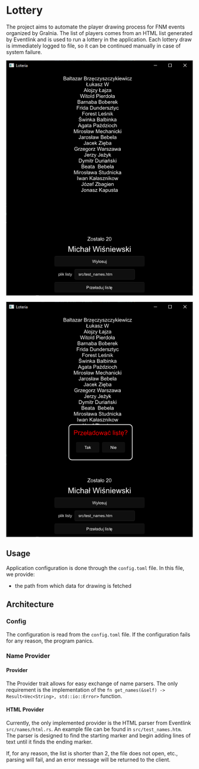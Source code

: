 # Lottery

The project aims to automate the player drawing process for FNM events organized by Gralnia. The list of players comes from an HTML list generated by Eventlink and is used to run a lottery in the application. Each lottery draw is immediately logged to file, so it can be continued manually in case of system failure.

![Main application window screenshot](doc/main_window.png "Main application window screenshot")

![Lottery reload screenshot](doc/reload.png "Lottery reload screenshot")

## Usage

Application configuration is done through the `config.toml` file. In this file, we provide:

- the path from which data for drawing is fetched

## Architecture

### Config

The configuration is read from the `config.toml` file. If the configuration fails for any reason, the program panics.

### Name Provider

#### Provider

The Provider trait allows for easy exchange of name parsers. The only requirement is the implementation of the `fn get_names(&self) -> Result<Vec<String>, std::io::Error>` function.

#### HTML Provider

Currently, the only implemented provider is the HTML parser from Eventlink `src/names/html.rs`. An example file can be found in `src/test_names.htm`. The parser is designed to find the starting marker and begin adding lines of text until it finds the ending marker.

If, for any reason, the list is shorter than 2, the file does not open, etc., parsing will fail, and an error message will be returned to the client.
